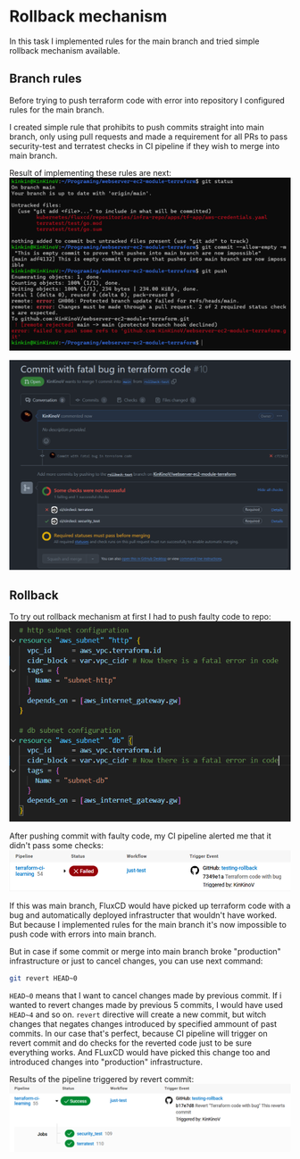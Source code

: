 # Rollback mechanism

In this task I implemented rules for the main branch and tried simple rollback mechanism available.

## Branch rules

Before trying to push terraform code with error into repository I configured rules for the main branch.

I created simple rule that prohibits to push commits straight into main branch, only using pull requests and made a requirement for all PRs to pass security-test and terratest checks in CI pipeline if they wish to merge into main branch.

Result of implementing these rules are next:
![cannot push commit straight into main branch](/img/git_branch_protection.png)

![cannot merge pull requests if didn't pass checks](/img/impossible_pr.png)

## Rollback

To try out rollback mechanism at first I had to push faulty code to repo:
![faulty terraform code](/img/terraform_error.png)

After pushing commit with faulty code, my CI pipeline alerted me that it didn't pass some checks:
![failed pipeline](/img/failed_pipeline.png)

If this was main branch, FluxCD would have picked up terraform code with a bug and automatically deployed infrastructer that wouldn't have worked. But because I implemented rules for the main branch it's now impossible to push code with errors into main branch.

But in case if some commit or merge into main branch broke "production" infrastructure or just to cancel changes, you can use next command:
```bash
git revert HEAD~0
```
`HEAD~0` means that I want to cancel changes made by previous commit. If i wanted to revert changes made by previous 5 commits, I would have used `HEAD~4` and so on. `revert` directive will create a new commit, but witch changes that negates changes introduced by specified ammount of past commits. In our case that's perfect, because CI pipeline will trigger on revert commit and do checks for the reverted code just to be sure everything works. And FLuxCD would have picked this change too and introduced changes into "production" infrastructure.

Results of the pipeline triggered by revert commit:
![successfull pipeline for revert commit](/img/successfull_revert_check.png)